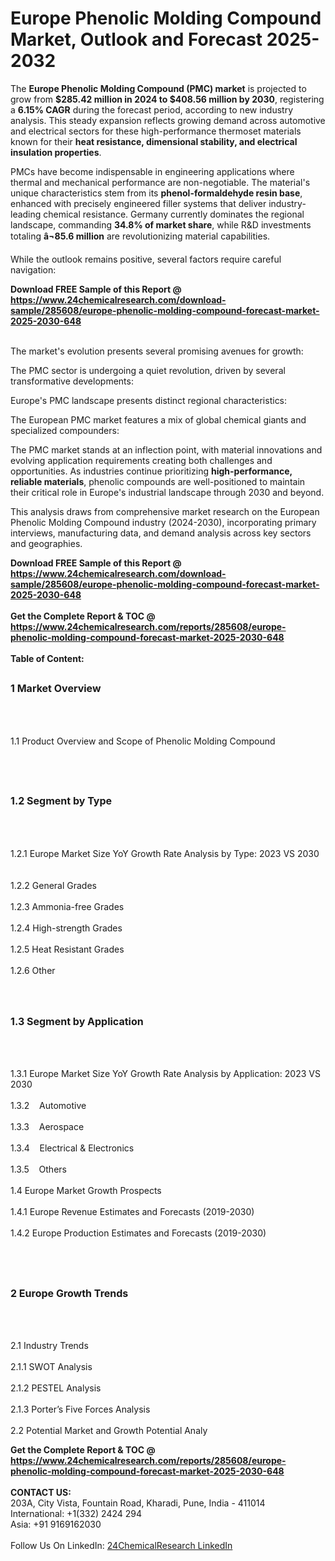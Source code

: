 <h1>Europe Phenolic Molding Compound Market, Outlook and Forecast 2025-2032</h1><p>The <strong>Europe Phenolic Molding Compound (PMC) market</strong> is projected to grow from <strong>$285.42 million in 2024 to $408.56 million by 2030</strong>, registering a <strong>6.15% CAGR</strong> during the forecast period, according to new industry analysis. This steady expansion reflects growing demand across automotive and electrical sectors for these high-performance thermoset materials known for their <strong>heat resistance, dimensional stability, and electrical insulation properties</strong>.</p><p>PMCs have become indispensable in engineering applications where thermal and mechanical performance are non-negotiable. The material's unique characteristics stem from its <strong>phenol-formaldehyde resin base</strong>, enhanced with precisely engineered filler systems that deliver industry-leading chemical resistance. Germany currently dominates the regional landscape, commanding <strong>34.8% of market share</strong>, while R&amp;D investments totaling <strong>â¬85.6 million</strong> are revolutionizing material capabilities.</p><p>While the outlook remains positive, several factors require careful navigation:</p><div><b>Download FREE Sample of this Report @ 
            <a href="https://www.24chemicalresearch.com/download-sample/285608/europe-phenolic-molding-compound-forecast-market-2025-2030-648">
            https://www.24chemicalresearch.com/download-sample/285608/europe-phenolic-molding-compound-forecast-market-2025-2030-648</a></b></div><br><p>The market's evolution presents several promising avenues for growth:</p><p>The PMC sector is undergoing a quiet revolution, driven by several transformative developments:</p><p>Europe's PMC landscape presents distinct regional characteristics:</p><p>The European PMC market features a mix of global chemical giants and specialized compounders:</p><p>The PMC market stands at an inflection point, with material innovations and evolving application requirements creating both challenges and opportunities. As industries continue prioritizing <strong>high-performance, reliable materials</strong>, phenolic compounds are well-positioned to maintain their critical role in Europe's industrial landscape through 2030 and beyond.</p><p>This analysis draws from comprehensive market research on the European Phenolic Molding Compound industry (2024-2030), incorporating primary interviews, manufacturing data, and demand analysis across key sectors and geographies.</p><div><b>Download FREE Sample of this Report @ 
            <a href="https://www.24chemicalresearch.com/download-sample/285608/europe-phenolic-molding-compound-forecast-market-2025-2030-648">
            https://www.24chemicalresearch.com/download-sample/285608/europe-phenolic-molding-compound-forecast-market-2025-2030-648</a></b></div><br><div><b>Get the Complete Report & TOC @ 
            <a href="https://www.24chemicalresearch.com/reports/285608/europe-phenolic-molding-compound-forecast-market-2025-2030-648">
            https://www.24chemicalresearch.com/reports/285608/europe-phenolic-molding-compound-forecast-market-2025-2030-648</a></b></div><br>
            <b>Table of Content:</b><p><h2><span style="font-size:16px"><strong>1 Market Overview&nbsp;&nbsp; &nbsp;</strong></span></h2><br />
<br />
<p>1.1 Product Overview and Scope of Phenolic Molding Compound&nbsp;</p><br />
<br />
<h2><strong><span style="font-size:16px">1.2 Segment by Type&nbsp;&nbsp; &nbsp;</span></strong></h2><br />
<br />
<p>1.2.1 Europe Market Size YoY Growth Rate Analysis by Type: 2023 VS 2030&nbsp;&nbsp; &nbsp;<br /><br />
1.2.2 General Grades&nbsp;&nbsp; &nbsp;<br /><br />
1.2.3 Ammonia-free Grades<br /><br />
1.2.4 High-strength Grades<br /><br />
1.2.5 Heat Resistant Grades<br /><br />
1.2.6 Other<br /><br />
<br />
<h2><span style="font-size:16px"><strong>1.3 Segment by Application&nbsp;&nbsp;</strong></span></h2><br />
<br />
<p>1.3.1 Europe Market Size YoY Growth Rate Analysis by Application: 2023 VS 2030&nbsp;&nbsp; &nbsp;<br /><br />
1.3.2&nbsp;&nbsp; &nbsp;Automotive<br /><br />
1.3.3&nbsp;&nbsp; &nbsp;Aerospace<br /><br />
1.3.4&nbsp;&nbsp; &nbsp;Electrical & Electronics<br /><br />
1.3.5&nbsp;&nbsp; &nbsp;Others<br /><br />
1.4 Europe Market Growth Prospects&nbsp;&nbsp; &nbsp;<br /><br />
1.4.1 Europe Revenue Estimates and Forecasts (2019-2030)&nbsp;&nbsp; &nbsp;<br /><br />
1.4.2 Europe Production Estimates and Forecasts (2019-2030)&nbsp;&nbsp;</p><br />
<br />
<h2><span style="font-size:16px"><strong>2 Europe Growth Trends&nbsp;&nbsp; &nbsp;</strong></span></h2><br />
<br />
<p>2.1 Industry Trends&nbsp;&nbsp; &nbsp;<br /><br />
2.1.1 SWOT Analysis&nbsp;&nbsp; &nbsp;<br /><br />
2.1.2 PESTEL Analysis&nbsp;&nbsp; &nbsp;<br /><br />
2.1.3 Porter&rsquo;s Five Forces Analysis&nbsp;&nbsp; &nbsp;<br /><br />
2.2 Potential Market and Growth Potential Analy</p><div><b>Get the Complete Report & TOC @ 
            <a href="https://www.24chemicalresearch.com/reports/285608/europe-phenolic-molding-compound-forecast-market-2025-2030-648">
            https://www.24chemicalresearch.com/reports/285608/europe-phenolic-molding-compound-forecast-market-2025-2030-648</a></b></div><br><b>CONTACT US:</b><br>
            203A, City Vista, Fountain Road, Kharadi, Pune, India - 411014<br>
            International: +1(332) 2424 294<br>
            Asia: +91 9169162030 <br><br>
            Follow Us On LinkedIn: <a href="https://www.linkedin.com/company/24chemicalresearch/">24ChemicalResearch LinkedIn</a>